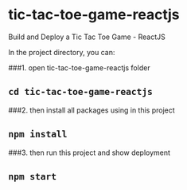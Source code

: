 # tic-tac-toe-game-reactjs
Build and Deploy a Tic Tac Toe Game - ReactJS

In the project directory, you can:

###1. open tic-tac-toe-game-reactjs folder
## `cd tic-tac-toe-game-reactjs`
###2. then install all packages using in this project
## `npm install`
###3. then run this project and show deployment
## `npm start`

